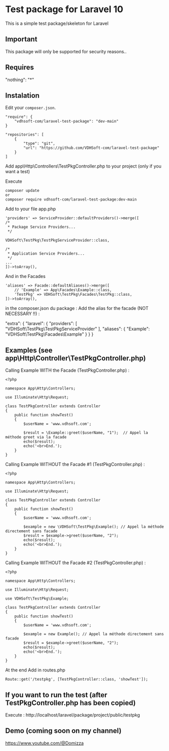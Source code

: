 # Test package for Laravel 10

This is a simple test package/skeleton for Laravel

## Important
This package will only be supported for security reasons..

## Requires

"nothing": "*"

## Instalation

Edit your `composer.json`.

	"require": {
		"vdhsoft-com/laravel-test-package": "dev-main"
	}

    "repositories": [
        {
            "type": "git",
            "url": "https://github.com/VDHSoft-com/laravel-test-package"
        }
    ]

Add app\Http\Controllers\TestPkgController.php to your project (only if you want a test)

Execute

	composer update
	or
	composer require vdhsoft-com/laravel-test-package:dev-main

Add to your file app.php

	'providers' => ServiceProvider::defaultProviders()->merge([
	/*
	 * Package Service Providers...
	 */

	VDHSoft\TestPkg\TestPkgServiceProvider::class,
	
	/*
	 * Application Service Providers...
	 */
	...
	])->toArray(),


And in the Facades

    'aliases' => Facade::defaultAliases()->merge([
        // 'Example' => App\Facades\Example::class,
        'TestPkg' => VDHSoft\TestPkg\Facades\TestPkg::class,
    ])->toArray(),

in the composer.json du package :
Add the alias for the facade (NOT NECESSARY !!) :


"extra": {
    "laravel": {
        "providers": [
            "VDHSoft\\TestPkg\\TestPkgServiceProvider"
        ],
        "aliases": {
            "Example": "VDHSoft\\TestPkg\\Facades\\Example"
        }
    }
}

## Examples (see app\Http\Controller\TestPkgController.php)
Calling Example WITH the Facade (TestPkgController.php) :

	<?php

	namespace App\Http\Controllers;

	use Illuminate\Http\Request;

	class TestPkgController extends Controller
	{
		public function showTest()
		{
			$userName = 'www.vdhsoft.com';

			$result = \Example::greet($userName, "1");  // Appel la méthode greet via la facade
			echo($result);
			echo('<br>End.');
		}
	}

Calling Example WITHOUT the Facade #1 (TestPkgController.php) :

	<?php

	namespace App\Http\Controllers;

	use Illuminate\Http\Request;

	class TestPkgController extends Controller
	{
		public function showTest()
		{
			$userName = 'www.vdhsoft.com';

			$example = new \VDHSoft\TestPkg\Example(); // Appel la méthode directement sans facade
			$result = $example->greet($userName, "2");
			echo($result);
			echo('<br>End.');
		}
	}

Calling Example WITHOUT the Facade #2 (TestPkgController.php) :

	<?php

	namespace App\Http\Controllers;

	use Illuminate\Http\Request;

	use VDHSoft\TestPkg\Example;

	class TestPkgController extends Controller
	{
		public function showTest()
		{
			$userName = 'www.vdhsoft.com';

			$example = new Example(); // Appel la méthode directement sans facade
			$result = $example->greet($userName, "2");
			echo($result);
			echo('<br>End.');
		}
	}



At the end Add in routes.php
```
Route::get('/testpkg', [TestPkgController::class, 'showTest']);
```

## If you want to run the test (after TestPkgController.php has been copied)
Execute : http://localhost/laravel/package/project/public/testpkg

## Demo (coming soon on my channel)
https://www.youtube.com/@Domizza
